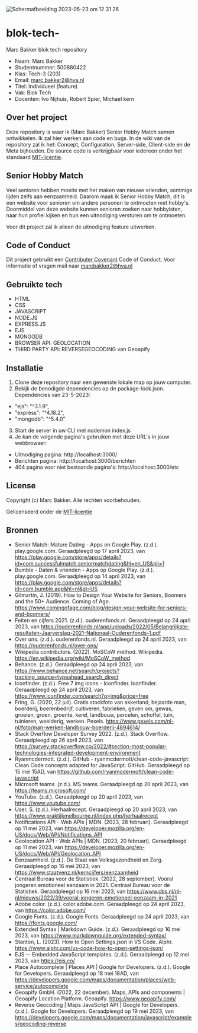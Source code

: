 ![Scherm­afbeelding 2023-05-23 om 12 31 26](https://github.com/marcanthonybakker/blok-tech-/assets/118165939/f36d9b95-62a7-4640-9e57-9f4db8819532)

# blok-tech-
Marc Bakker blok tech repository

* Naam: Marc Bakker
* Studentnummer: 500880422
* Klas: Tech-3 (203)
* Email: marc.bakker2@hva.nl
* Titel: Individueel (feature)
* Vak: Blok Tech
* Docenten: Ivo Nijhuis, Robert Spier, Michael kern

## Over het project

Deze repository is waar ik (Marc Bakker) Senior Hobby Match samen ontwikkelen. Ik zal hier werken aan code en bugs. In de wiki van de repository zal ik het: Concept, Configuration, Server-side, Client-side en de Meta bijhouden. De source code is verkrijgbaar voor iedereen onder het standaard [MIT-licentie](LICENSE.txt).

## Senior Hobby Match

Veel senioren hebben moeite met het maken van nieuwe vrienden, sommige lijden zelfs aan eenzaamheid. Daarom maak ik Senior Hobby Match, dit is een website voor senioren om andere personen te ontmoeten met hobby's. Doormiddel van deze website kunnen senioren zoeken naar hobbyisten, naar hun profiel kijken en hun een uitnodiging versturen om te ontmoeten.

Voor dit project zal ik alleen de uitnodiging feature uitwerken.

## Code of Conduct

Dit project gebruikt een [Contributer Covenant](CODE_OF_CONDUCT.md) Code of Conduct. Voor informatie of vragen mail naar marcbakker2@hva.nl

## Gebruikte tech

* HTML
* CSS
* JAVASCRIPT
* NODE.JS
* EXPRESS.JS
* EJS
* MONGODB
* BROWSER API: GEOLOCATION
* THIRD PARTY API: REVERSEGEOCODING van Geoapify

## Installatie

1. Clone deze repository naar een gewenste lokale map op jouw computer.
2. Bekijk de benodigde dependencies op de package-lock.json. Dependencies van 23-5-2023:
* "ejs": "^3.1.9",
* "express": "^4.18.2",
* "mongodb": "^5.4.0"
3. Start de server in uw CLI met nodemon index.js
4. Je kan de volgende pagina's gebruiken met deze URL's in jouw webbrowser:
* Uitnodiging pagina: http://localhost:3000/
* Berichten pagina: http://localhost:3000/berichten
* 404 pagina voor niet bestaande pagina's: http://localhost:3000/etc

## License

Copyright (c) Marc Bakker. Alle rechten voorbehouden.

Gelicenseerd onder de [MIT-licentie](LICENSE.txt)

## Bronnen
* Senior Match: Mature Dating - Apps on Google Play. (z.d.). play.google.com. Geraadpleegd op 17 april 2023, van https://play.google.com/store/apps/details?id=com.successfulmatch.seniormatchdating&hl=en_US&pli=1
* Bumble - Daten & vrienden - Apps op Google Play. (z.d.). play.google.com. Geraadpleegd op 14 april 2023, van https://play.google.com/store/apps/details?id=com.bumble.app&hl=nl&gl=US
* Gilmartin, J. (2019). How to Design Your Website for Seniors, Boomers and the 50+ Audience. Coming of Age. https://www.comingofage.com/blog/design-your-website-for-seniors-and-boomers/
* Feiten en cijfers 2021. (z.d.). ouderenfonds.nl. Geraadpleegd op 24 april 2023, van https://ouderenfonds.nl/app/uploads/2022/05/Belangrijkste-resultaten-Jaarverslag-2021-Nationaal-Ouderenfonds-1.pdf
* Over ons. (z.d.). ouderenfonds.nl. Geraadpleegd op 24 april 2023, van https://ouderenfonds.nl/over-ons/
* Wikipedia contributors. (2022). MoSCoW method. Wikipedia. https://en.wikipedia.org/wiki/MoSCoW_method
* Behance. (z.d.). Geraadpleegd op 24 april 2023, van https://www.behance.net/search/projects?tracking_source=typeahead_search_direct
* Iconfinder. (z.d.). Free 7 img icons - Iconfinder. Iconfinder. Geraadpleegd op 24 april 2023, van https://www.iconfinder.com/search?q=img&price=free
* Fring, G. (2020, 22 juli). Gratis stockfoto van akkerland, bejaarde man, boerderij, boerenbedrijf, cultiveren, fabrieken, geven om, gewas, groeien, groen, groente, kerel, landbouw, percelen, schoffel, tuin, tuinieren, weelderig, werken. Pexels. https://www.pexels.com/nl-nl/foto/man-werken-landbouw-boerderij-4894614/
* Stack Overflow Developer Survey 2022. (z.d.). Stack Overflow. Geraadpleegd op 26 april 2023, van https://survey.stackoverflow.co/2022/#section-most-popular-technologies-integrated-development-environment
* Ryanmcdermott. (z.d.). GitHub - ryanmcdermott/clean-code-javascript: Clean Code concepts adapted for JavaScript. GitHub. Geraadpleegd op 15 mei 15AD, van https://github.com/ryanmcdermott/clean-code-javascript
* Microsoft teams. (z.d.). MS teams. Geraadpleegd op 20 april 2023, van https://teams.microsoft.com/
* YouTube. (z.d.). Geraadpleegd op 20 april 2023, van https://www.youtube.com/
* User, S. (z.d.). Herhaalrecept. Geraadpleegd op 20 april 2023, van https://www.praktijkmelbourne.nl/index.php/herhaalrecept
* Notifications API - Web APIs | MDN. (2023, 28 februari). Geraadpleegd op 11 mei 2023, van https://developer.mozilla.org/en-US/docs/Web/API/Notifications_API
* Geolocation API - Web APIs | MDN. (2023, 20 februari). Geraadpleegd op 11 mei 2023, van https://developer.mozilla.org/en-US/docs/Web/API/Geolocation_API
* Eenzaamheid. (z.d.). De Staat van Volksgezondheid en Zorg. Geraadpleegd op 16 mei 2023, van https://www.staatvenz.nl/kerncijfers/eenzaamheid
* Centraal Bureau voor de Statistiek. (2022, 28 september). Vooral jongeren emotioneel eenzaam in 2021. Centraal Bureau voor de Statistiek. Geraadpleegd op 16 mei 2023, van https://www.cbs.nl/nl-nl/nieuws/2022/39/vooral-jongeren-emotioneel-eenzaam-in-2021
* Adobe color. (z.d.). color.adobe.com. Geraadpleegd op 24 april 2023, van https://color.adobe.com/
* Google Fonts. (z.d.). Google Fonts. Geraadpleegd op 24 april 2023, van https://fonts.google.com/
* Extended Syntax | Markdown Guide. (z.d.). Geraadpleegd op 16 mei 2023, van https://www.markdownguide.org/extended-syntax/
* Stanton, L. (2023). How to Open Settings.json in VS Code. Alphr. https://www.alphr.com/vs-code-how-to-open-settings-json/
* EJS -- Embedded JavaScript templates. (z.d.). Geraadpleegd op 12 mei 2023, van https://ejs.co/
* Place Autocomplete  |  Places API  |  Google for Developers. (z.d.). Google for Developers. Geraadpleegd op 18 mei 18AD, van https://developers.google.com/maps/documentation/places/web-service/autocomplete
* Geoapify GmbH. (2022, 22 december). Maps, APIs and components | Geoapify Location Platform. Geoapify. https://www.geoapify.com/
* Reverse Geocoding  |  Maps JavaScript API  |  Google for Developers. (z.d.). Google for Developers. Geraadpleegd op 19 mei 2023, van https://developers.google.com/maps/documentation/javascript/examples/geocoding-reverse

